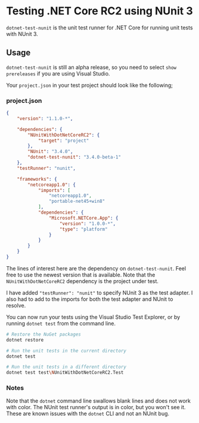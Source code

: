 # Testing .NET Core RC2 using NUnit 3

`dotnet-test-nunit` is the unit test runner for .NET Core for running
unit tests with NUnit 3.

## Usage

`dotnet-test-nunit` is still an alpha release, so you need to select `show prereleases` if you are using Visual Studio.

Your `project.json` in your test project should look like the following;

### project.json

```json
{
    "version": "1.1.0-*",

    "dependencies": {
        "NUnitWithDotNetCoreRC2": {
            "target": "project"
        },
        "NUnit": "3.4.0",
        "dotnet-test-nunit": "3.4.0-beta-1"
    },
    "testRunner": "nunit",

    "frameworks": {
        "netcoreapp1.0": {
            "imports": [
                "netcoreapp1.0",
                "portable-net45+win8"
            ],
            "dependencies": {
                "Microsoft.NETCore.App": {
                    "version": "1.0.0-*",
                    "type": "platform"
                }
            }
        }
    }
}

```

The lines of interest here are the dependency on `dotnet-test-nunit`. Feel free to use the newest
version that is available. Note that the `NUnitWithDotNetCoreRC2` dependency is the project under test.

I have added `"testRunner": "nunit"` to specify NUnit 3 as the test adapter. I also had to add to the
imports for both the test adapter and NUnit to resolve.

You can now run your tests using the Visual Studio Test Explorer, or by running `dotnet test` from the command
line.

```sh
# Restore the NuGet packages
dotnet restore

# Run the unit tests in the current directory
dotnet test

# Run the unit tests in a different directory
dotnet test test\NUnitWithDotNetCoreRC2.Test
```

### Notes

Note that the `dotnet` command line swallows blank lines and does not work with color.
The NUnit test runner's output is in color, but you won't see it. These are known issues with
the `dotnet` CLI and not an NUnit bug.